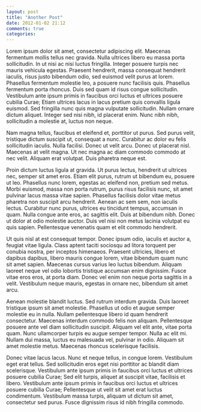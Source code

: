 ```yaml
---
layout: post
title: "Another Post"
date: 2012-01-02 21:12
comments: true
categories: 
---
```


Lorem ipsum dolor sit amet, consectetur adipiscing elit. Maecenas fermentum mollis tellus nec gravida. Nulla ultrices libero eu massa porta sollicitudin. In ut nisi ac nisi luctus fringilla. Integer posuere turpis nec mauris vehicula egestas. Praesent hendrerit, massa consequat hendrerit iaculis, risus justo bibendum odio, sed euismod velit purus at lorem. Phasellus fermentum molestie leo, a posuere nunc facilisis quis. Phasellus fermentum porta rhoncus. Duis sed quam id risus congue sollicitudin. Vestibulum ante ipsum primis in faucibus orci luctus et ultrices posuere cubilia Curae; Etiam ultrices lacus in lacus pretium quis convallis ligula euismod. Sed fringilla nunc quis magna vulputate sollicitudin. Nullam ornare dictum aliquet. Integer sed nisi nibh, id placerat enim. Nunc nibh nibh, sollicitudin a molestie at, luctus non neque.

Nam magna tellus, faucibus et eleifend et, porttitor ut purus. Sed purus velit, tristique dictum suscipit ut, consequat a nunc. Curabitur ac dolor eu felis sollicitudin iaculis. Nulla facilisi. Donec ut velit arcu. Donec ut placerat nisl. Maecenas at velit magna. Ut nec magna ac diam commodo commodo at nec velit. Aliquam erat volutpat. Duis pharetra neque est.

Proin dictum luctus ligula at gravida. Ut purus lectus, hendrerit ut ultrices nec, semper sit amet eros. Etiam elit purus, rutrum ut bibendum eu, posuere ut leo. Phasellus nunc lorem, egestas ac eleifend non, pretium sed metus. Morbi euismod, massa non porta rutrum, purus risus facilisis nunc, sit amet pulvinar lacus massa vitae sapien. Phasellus facilisis dolor vitae metus pharetra non suscipit arcu hendrerit. Aenean ac sem sem, non iaculis lectus. Curabitur nunc purus, ultrices eu tincidunt tempus, accumsan in quam. Nulla congue ante eros, ac sagittis elit. Duis at bibendum nibh. Donec ut dolor at odio molestie auctor. Duis vel nisi non metus lacinia volutpat eu quis sapien. Pellentesque venenatis quam et elit commodo hendrerit.

Ut quis nisl at est consequat tempor. Donec ipsum odio, iaculis et auctor a, feugiat vitae ligula. Class aptent taciti sociosqu ad litora torquent per conubia nostra, per inceptos himenaeos. Praesent ultricies, libero et dapibus dapibus, libero mauris congue lorem, vitae bibendum quam nunc sit amet sapien. Maecenas cursus varius leo luctus bibendum. Aliquam laoreet neque vel odio lobortis tristique accumsan enim dignissim. Fusce vitae eros eros, at porta diam. Donec vel enim non neque porta sagittis in a velit. Vestibulum neque mauris, egestas in ornare nec, bibendum sit amet arcu.

Aenean molestie blandit luctus. Sed rutrum interdum gravida. Duis laoreet tristique ipsum sit amet molestie. Phasellus ut odio et augue semper molestie eu in nulla. Nullam pellentesque libero id quam hendrerit consectetur. Maecenas interdum commodo felis non aliquam. Pellentesque posuere ante vel diam sollicitudin suscipit. Aliquam vel elit ante, vitae porta quam. Nunc ullamcorper turpis eu augue semper tempor. Nulla ac elit mi. Nullam dui massa, luctus eu malesuada vel, pulvinar in odio. Aliquam sit amet molestie metus. Maecenas rhoncus scelerisque facilisis.

Donec vitae lacus lacus. Nunc et neque tellus, in congue lorem. Vestibulum eget erat tellus. Sed sollicitudin eros eget nisi porttitor ac blandit diam scelerisque. Vestibulum ante ipsum primis in faucibus orci luctus et ultrices posuere cubilia Curae; Sed elit turpis, aliquet at suscipit vitae, facilisis et libero. Vestibulum ante ipsum primis in faucibus orci luctus et ultrices posuere cubilia Curae; Pellentesque ut velit sit amet erat luctus condimentum. Vestibulum massa turpis, aliquam ut dictum sit amet, consectetur sed purus. Fusce dignissim risus id nibh fringilla commodo.

